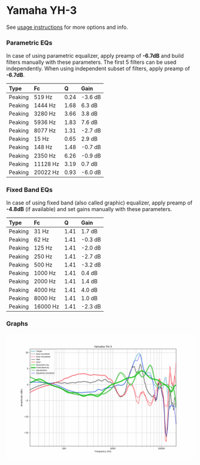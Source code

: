 # Yamaha YH-3
See [usage instructions](https://github.com/jaakkopasanen/AutoEq#usage) for more options and info.

### Parametric EQs
In case of using parametric equalizer, apply preamp of **-6.7dB** and build filters manually
with these parameters. The first 5 filters can be used independently.
When using independent subset of filters, apply preamp of **-6.7dB**.

| Type    | Fc       |    Q | Gain    |
|:--------|:---------|:-----|:--------|
| Peaking | 519 Hz   | 0.24 | -3.6 dB |
| Peaking | 1444 Hz  | 1.68 | 6.3 dB  |
| Peaking | 3280 Hz  | 3.66 | 3.8 dB  |
| Peaking | 5936 Hz  | 1.83 | 7.6 dB  |
| Peaking | 8077 Hz  | 1.31 | -2.7 dB |
| Peaking | 15 Hz    | 0.65 | 2.9 dB  |
| Peaking | 148 Hz   | 1.48 | -0.7 dB |
| Peaking | 2350 Hz  | 6.26 | -0.9 dB |
| Peaking | 11128 Hz | 3.19 | 0.7 dB  |
| Peaking | 20022 Hz | 0.93 | -6.0 dB |

### Fixed Band EQs
In case of using fixed band (also called graphic) equalizer, apply preamp of **-4.8dB**
(if available) and set gains manually with these parameters.

| Type    | Fc       |    Q | Gain    |
|:--------|:---------|:-----|:--------|
| Peaking | 31 Hz    | 1.41 | 1.7 dB  |
| Peaking | 62 Hz    | 1.41 | -0.3 dB |
| Peaking | 125 Hz   | 1.41 | -2.0 dB |
| Peaking | 250 Hz   | 1.41 | -2.7 dB |
| Peaking | 500 Hz   | 1.41 | -3.2 dB |
| Peaking | 1000 Hz  | 1.41 | 0.4 dB  |
| Peaking | 2000 Hz  | 1.41 | 1.4 dB  |
| Peaking | 4000 Hz  | 1.41 | 4.0 dB  |
| Peaking | 8000 Hz  | 1.41 | 1.0 dB  |
| Peaking | 16000 Hz | 1.41 | -2.3 dB |

### Graphs
![](./Yamaha%20YH-3.png)